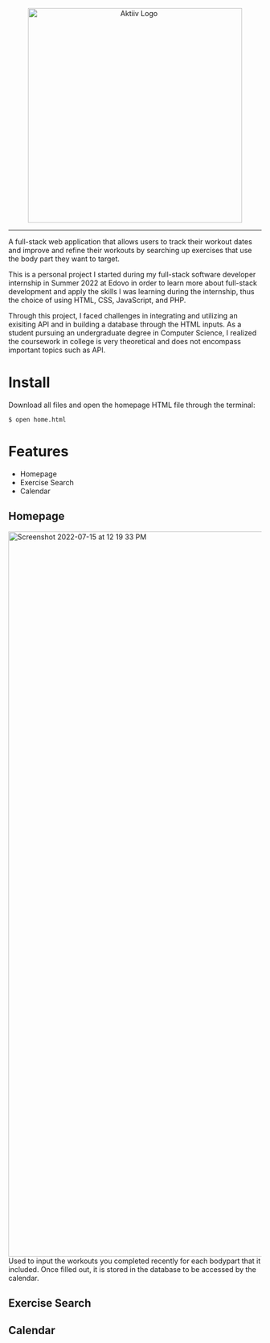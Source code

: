<p align="center">
  <img width="426" alt="Aktiiv Logo" src="https://user-images.githubusercontent.com/70570472/179271900-fe050786-e7c5-4358-898d-5c5ee9652c6f.png">
</p>

----

A full-stack web application that allows users to track their workout dates and improve and refine their workouts by searching up exercises that use the body part they want to target. 

This is a personal project I started during my full-stack software developer internship in Summer 2022 at Edovo in order to learn more about full-stack development and apply the skills I was learning during the internship, thus the choice of using HTML, CSS, JavaScript, and PHP.

Through this project, I faced challenges in integrating and utilizing an exisiting API and in building a database through the HTML inputs. As a student pursuing an undergraduate degree in Computer Science, I realized the coursework in college is very theoretical and does not encompass important topics such as API.


# Install
Download all files and open the homepage HTML file through the terminal:
```
$ open home.html
```

# Features
- Homepage
- Exercise Search
- Calendar

## Homepage
<img width="1439" alt="Screenshot 2022-07-15 at 12 19 33 PM" src="https://user-images.githubusercontent.com/70570472/179275687-49e74e3e-3f8b-4d61-bbca-29e134fcf16c.png">
Used to input the workouts you completed recently for each bodypart that it included. Once filled out, it is stored in the database to be accessed by the calendar.

## Exercise Search

## Calendar

